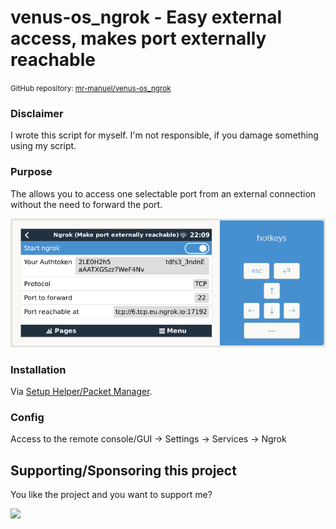 # venus-os_ngrok - Easy external access, makes port externally reachable

<small>GitHub repository: [mr-manuel/venus-os_ngrok](https://github.com/mr-manuel/venus-os_ngrok)</small>

### Disclaimer

I wrote this script for myself. I'm not responsible, if you damage something using my script.


### Purpose

The allows you to access one selectable port from an external connection without the need to forward the port.

![venus-os](./screenshots/venus-os.png)

### Installation

Via [Setup Helper/Packet Manager](https://github.com/kwindrem/SetupHelper).

### Config

Access to the remote console/GUI &rarr; Settings &rarr; Services &rarr; Ngrok



## Supporting/Sponsoring this project

You like the project and you want to support me?

[<img src="https://github.md0.eu/uploads/donate-button.svg" height="50">](https://www.paypal.com/donate/?hosted_button_id=3NEVZBDM5KABW)

